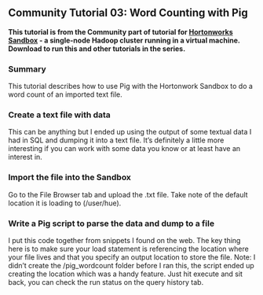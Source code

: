 ## Community Tutorial 03: Word Counting with Pig

**This tutorial is from the Community part of tutorial for [Hortonworks Sandbox](http://hortonworks.com/products/sandbox) - a single-node Hadoop cluster running in a virtual machine. Download to run this and other tutorials in the series.** 

### Summary

This tutorial describes how to use Pig with the Hortonwork Sandbox to do a word count of an imported text file.

### Create a text file with data

This can be anything but I ended up using the output of some textual data I had in SQL and dumping it into a text file. It’s definitely a little more interesting if you can work with some data you know or at least have an interest in.

### Import the file into the Sandbox

Go to the File Browser tab and upload the .txt file. Take note of the default location it is loading to (/user/hue).

### Write a Pig script to parse the data and dump to a file

I put this code together from snippets I found on the web. The key thing here is to make sure your load statement is referencing the location where your file lives and that you specify an output location to store the file. Note: I didn’t create the /pig_wordcount folder before I ran this, the script ended up creating the location which was a handy feature. Just hit execute and sit back, you can check the run status on the query history tab.


